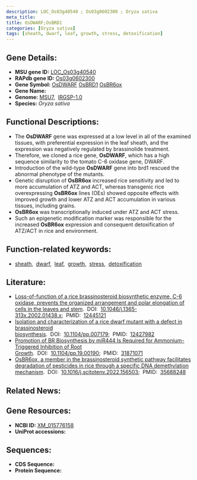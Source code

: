 ```yaml
---
description: LOC_Os03g40540 ; Os03g0602300 ; Oryza sativa
meta_title:
title: OsDWARF;OsBRD1
categories: [Oryza sativa]
tags: [sheath, dwarf, leaf, growth, stress, detoxification]
---
```


## Gene Details:
- **MSU gene ID:** [LOC_Os03g40540](http://rice.uga.edu/cgi-bin/ORF_infopage.cgi?orf=LOC_Os03g40540)  
- **RAPdb gene ID:** [Os03g0602300](https://rapdb.dna.affrc.go.jp/locus/?name=Os03g0602300)  
- **Gene Symbol:** <u>OsDWARF</u>&nbsp;<u>OsBRD1</u>&nbsp;<u>OsBR6ox</u>
- **Gene Name:**
- **Genome:**  [MSU7](http://rice.uga.edu/),&nbsp;&nbsp;[IRGSP-1.0](https://rapdb.dna.affrc.go.jp/download/irgsp1.html)
- **Species:** *Oryza sativa*

## Functional Descriptions:
   - The **OsDWARF** gene was expressed at a low level in all of the examined tissues, with preferential expression in the leaf sheath, and the expression was negatively regulated by brassinolide treatment.
   - Therefore, we cloned a rice gene, **OsDWARF**, which has a high sequence similarity to the tomato C-6 oxidase gene, DWARF.
   - Introduction of the wild-type **OsDWARF** gene into brd1 rescued the abnormal phenotype of the mutants.
   - Genetic disruption of **OsBR6ox** increased rice sensitivity and led to more accumulation of ATZ and ACT, whereas transgenic rice overexpressing **OsBR6ox** lines (OEs) showed opposite effects with improved growth and lower ATZ and ACT accumulation in various tissues, including grains.
   - **OsBR6ox** was transcriptionally induced under ATZ and ACT stress.
   - Such an epigenetic modification marker was responsible for the increased **OsBR6ox** expression and consequent detoxification of ATZ/ACT in rice and environment.

## Function-related keywords:
   - [sheath](/tags/sheath/),&nbsp;&nbsp;[dwarf](/tags/dwarf/),&nbsp;&nbsp;[leaf](/tags/leaf/),&nbsp;&nbsp;[growth](/tags/growth/),&nbsp;&nbsp;[stress](/tags/stress/),&nbsp;&nbsp;[detoxification](/tags/detoxification/)

## Literature:
   - [Loss-of-function of a rice brassinosteroid biosynthetic enzyme, C-6 oxidase, prevents the organized arrangement and polar elongation of cells in the leaves and stem](https://www.doi.org/10.1046/j.1365-313x.2002.01438.x).&nbsp;&nbsp;DOI:&nbsp;&nbsp;[10.1046/j.1365-313x.2002.01438.x](https://www.doi.org/10.1046/j.1365-313x.2002.01438.x);&nbsp;&nbsp;PMID:&nbsp;&nbsp;[12445121](https://pubmed.ncbi.nlm.nih.gov/12445121/)
   - [Isolation and characterization of a rice dwarf mutant with a defect in brassinosteroid biosynthesis](https://www.doi.org/10.1104/pp.007179).&nbsp;&nbsp;DOI:&nbsp;&nbsp;[10.1104/pp.007179](https://www.doi.org/10.1104/pp.007179);&nbsp;&nbsp;PMID:&nbsp;&nbsp;[12427982](https://pubmed.ncbi.nlm.nih.gov/12427982/)
   - [Promotion of BR Biosynthesis by miR444 Is Required for Ammonium-Triggered Inhibition of Root Growth](https://www.doi.org/10.1104/pp.19.00190).&nbsp;&nbsp;DOI:&nbsp;&nbsp;[10.1104/pp.19.00190](https://www.doi.org/10.1104/pp.19.00190);&nbsp;&nbsp;PMID:&nbsp;&nbsp;[31871071](https://pubmed.ncbi.nlm.nih.gov/31871071/)
   - [OsBR6ox, a member in the brassinosteroid synthetic pathway facilitates degradation of pesticides in rice through a specific DNA demethylation mechanism](https://www.doi.org/10.1016/j.scitotenv.2022.156503).&nbsp;&nbsp;DOI:&nbsp;&nbsp;[10.1016/j.scitotenv.2022.156503](https://www.doi.org/10.1016/j.scitotenv.2022.156503);&nbsp;&nbsp;PMID:&nbsp;&nbsp;[35688248](https://pubmed.ncbi.nlm.nih.gov/35688248/)

## Related News:

## Gene Resources:
- **NCBI ID:**  [XM_015776158](http://www.ncbi.nlm.nih.gov/nuccore/XM_015776158)
- **UniProt accessions:** [](https://www.uniprot.org/uniprotkb//entry)

## Sequences:
- **CDS Sequence:**
- **Protein Sequence:**
